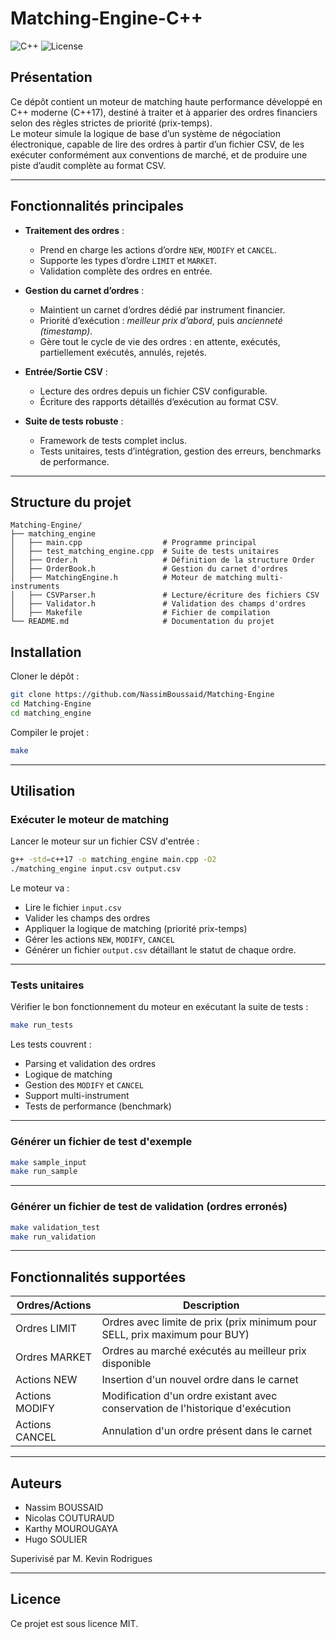 # Matching-Engine-C++

![C++](https://img.shields.io/badge/C%2B%2B-17%2B-blue)
![License](https://img.shields.io/badge/Licence-MIT-green)

## Présentation

Ce dépôt contient un moteur de matching haute performance développé en C++ moderne (C++17), destiné à traiter et à apparier des ordres financiers selon des règles strictes de priorité (prix-temps).  
Le moteur simule la logique de base d’un système de négociation électronique, capable de lire des ordres à partir d’un fichier CSV, de les exécuter conformément aux conventions de marché, et de produire une piste d’audit complète au format CSV.

---

## Fonctionnalités principales

- **Traitement des ordres** :
  - Prend en charge les actions d’ordre `NEW`, `MODIFY` et `CANCEL`.
  - Supporte les types d’ordre `LIMIT` et `MARKET`.
  - Validation complète des ordres en entrée.

- **Gestion du carnet d’ordres** :
  - Maintient un carnet d’ordres dédié par instrument financier.
  - Priorité d’exécution : *meilleur prix d’abord*, puis *ancienneté (timestamp)*.
  - Gère tout le cycle de vie des ordres : en attente, exécutés, partiellement exécutés, annulés, rejetés.

- **Entrée/Sortie CSV** :
  - Lecture des ordres depuis un fichier CSV configurable.
  - Écriture des rapports détaillés d’exécution au format CSV.

- **Suite de tests robuste** :
  - Framework de tests complet inclus.
  - Tests unitaires, tests d’intégration, gestion des erreurs, benchmarks de performance.

---

## Structure du projet

```
Matching-Engine/
├── matching_engine
│   ├── main.cpp                  # Programme principal
│   ├── test_matching_engine.cpp  # Suite de tests unitaires
│   ├── Order.h                   # Définition de la structure Order
│   ├── OrderBook.h               # Gestion du carnet d'ordres
│   ├── MatchingEngine.h          # Moteur de matching multi-instruments
│   ├── CSVParser.h               # Lecture/écriture des fichiers CSV
│   ├── Validator.h               # Validation des champs d'ordres
│   ├── Makefile                  # Fichier de compilation
└── README.md                     # Documentation du projet
```

## Installation

Cloner le dépôt :

```bash
git clone https://github.com/NassimBoussaid/Matching-Engine
cd Matching-Engine
cd matching_engine
```

Compiler le projet :

```bash
make
```

---

## Utilisation

### Exécuter le moteur de matching

Lancer le moteur sur un fichier CSV d'entrée :

```bash
g++ -std=c++17 -o matching_engine main.cpp -O2
./matching_engine input.csv output.csv
```

Le moteur va :
- Lire le fichier `input.csv`
- Valider les champs des ordres
- Appliquer la logique de matching (priorité prix-temps)
- Gérer les actions `NEW`, `MODIFY`, `CANCEL`
- Générer un fichier `output.csv` détaillant le statut de chaque ordre.

---

### Tests unitaires

Vérifier le bon fonctionnement du moteur en exécutant la suite de tests :

```bash
make run_tests
```

Les tests couvrent :
- Parsing et validation des ordres
- Logique de matching
- Gestion des `MODIFY` et `CANCEL`
- Support multi-instrument
- Tests de performance (benchmark)

---

### Générer un fichier de test d'exemple

```bash
make sample_input
make run_sample
```

---

### Générer un fichier de test de validation (ordres erronés)

```bash
make validation_test
make run_validation
```

---

## Fonctionnalités supportées

| Ordres/Actions | Description |
|----------------|-------------|
| Ordres LIMIT   | Ordres avec limite de prix (prix minimum pour SELL, prix maximum pour BUY) |
| Ordres MARKET  | Ordres au marché exécutés au meilleur prix disponible |
| Actions NEW    | Insertion d'un nouvel ordre dans le carnet |
| Actions MODIFY | Modification d'un ordre existant avec conservation de l'historique d'exécution |
| Actions CANCEL | Annulation d'un ordre présent dans le carnet |

---

## Auteurs

- Nassim BOUSSAID
- Nicolas COUTURAUD
- Karthy MOUROUGAYA
- Hugo SOULIER

Superivisé par M. Kevin Rodrigues

---

## Licence

Ce projet est sous licence MIT.
